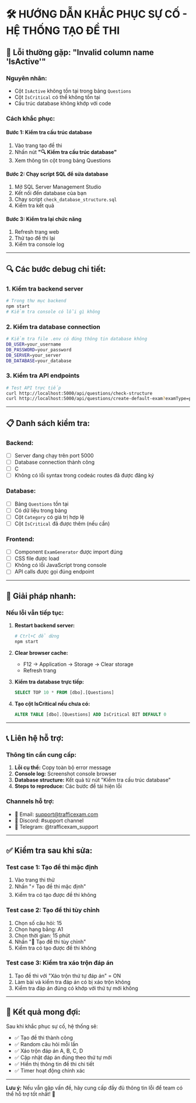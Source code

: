 # 🛠️ HƯỚNG DẪN KHẮC PHỤC SỰ CỐ - HỆ THỐNG TẠO ĐỀ THI

## 🚨 Lỗi thường gặp: "Invalid column name 'IsActive'"

### **Nguyên nhân:**
- Cột `IsActive` không tồn tại trong bảng `Questions`
- Cột `IsCritical` có thể không tồn tại
- Cấu trúc database không khớp với code

### **Cách khắc phục:**

#### **Bước 1: Kiểm tra cấu trúc database**
1. Vào trang tạo đề thi
2. Nhấn nút **"🔍 Kiểm tra cấu trúc database"**
3. Xem thông tin cột trong bảng Questions

#### **Bước 2: Chạy script SQL để sửa database**
1. Mở SQL Server Management Studio
2. Kết nối đến database của bạn
3. Chạy script `check_database_structure.sql`
4. Kiểm tra kết quả

#### **Bước 3: Kiểm tra lại chức năng**
1. Refresh trang web
2. Thử tạo đề thi lại
3. Kiểm tra console log

---

## 🔍 **Các bước debug chi tiết:**

### **1. Kiểm tra backend server**
```bash
# Trong thư mục backend
npm start
# Kiểm tra console có lỗi gì không
```

### **2. Kiểm tra database connection**
```bash
# Kiểm tra file .env có đúng thông tin database không
DB_USER=your_username
DB_PASSWORD=your_password
DB_SERVER=your_server
DB_DATABASE=your_database
```

### **3. Kiểm tra API endpoints**
```bash
# Test API trực tiếp
curl http://localhost:5000/api/questions/check-structure
curl http://localhost:5000/api/questions/create-default-exam?examType=practice
```

---

## 📋 **Danh sách kiểm tra:**

### **Backend:**
- [ ] Server đang chạy trên port 5000
- [ ] Database connection thành công
- [ ] C
- [ ] Không có lỗi syntax trong codeác routes đã được đăng ký

### **Database:**
- [ ] Bảng `Questions` tồn tại
- [ ] Có dữ liệu trong bảng
- [ ] Cột `Category` có giá trị hợp lệ
- [ ] Cột `IsCritical` đã được thêm (nếu cần)

### **Frontend:**
- [ ] Component `ExamGenerator` được import đúng
- [ ] CSS file được load
- [ ] Không có lỗi JavaScript trong console
- [ ] API calls được gọi đúng endpoint

---

## 🚀 **Giải pháp nhanh:**

### **Nếu lỗi vẫn tiếp tục:**

1. **Restart backend server:**
   ```bash
   # Ctrl+C để dừng
   npm start
   ```

2. **Clear browser cache:**
   - F12 → Application → Storage → Clear storage
   - Refresh trang

3. **Kiểm tra database trực tiếp:**
   ```sql
   SELECT TOP 10 * FROM [dbo].[Questions]
   ```

4. **Tạo cột IsCritical nếu chưa có:**
   ```sql
   ALTER TABLE [dbo].[Questions] ADD IsCritical BIT DEFAULT 0
   ```

---

## 📞 **Liên hệ hỗ trợ:**

### **Thông tin cần cung cấp:**
1. **Lỗi cụ thể:** Copy toàn bộ error message
2. **Console log:** Screenshot console browser
3. **Database structure:** Kết quả từ nút "Kiểm tra cấu trúc database"
4. **Steps to reproduce:** Các bước để tái hiện lỗi

### **Channels hỗ trợ:**
- 📧 Email: support@trafficexam.com
- 💬 Discord: #support channel
- 📱 Telegram: @trafficexam_support

---

## ✅ **Kiểm tra sau khi sửa:**

### **Test case 1: Tạo đề thi mặc định**
1. Vào trang thi thử
2. Nhấn "⚡ Tạo đề thi mặc định"
3. Kiểm tra có tạo được đề thi không

### **Test case 2: Tạo đề thi tùy chỉnh**
1. Chọn số câu hỏi: 15
2. Chọn hạng bằng: A1
3. Chọn thời gian: 15 phút
4. Nhấn "🎯 Tạo đề thi tùy chỉnh"
5. Kiểm tra có tạo được đề thi không

### **Test case 3: Kiểm tra xáo trộn đáp án**
1. Tạo đề thi với "Xáo trộn thứ tự đáp án" = ON
2. Làm bài và kiểm tra đáp án có bị xáo trộn không
3. Kiểm tra đáp án đúng có khớp với thứ tự mới không

---

## 🎯 **Kết quả mong đợi:**

Sau khi khắc phục sự cố, hệ thống sẽ:
- ✅ Tạo đề thi thành công
- ✅ Random câu hỏi mỗi lần
- ✅ Xáo trộn đáp án A, B, C, D
- ✅ Cập nhật đáp án đúng theo thứ tự mới
- ✅ Hiển thị thông tin đề thi chi tiết
- ✅ Timer hoạt động chính xác

---

**Lưu ý:** Nếu vẫn gặp vấn đề, hãy cung cấp đầy đủ thông tin lỗi để team có thể hỗ trợ tốt nhất! 🚀







